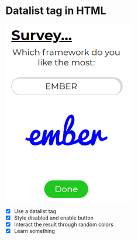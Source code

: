 # Datalist tag in HTML

![screenshot](./screenshot.png)

- [x] Use a datalist tag
- [x] Style disabled and enable button
- [x] Interact the result through random colors
- [x] Learn something
